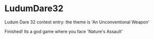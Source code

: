 # LudumDare32
Ludum Dare 32 contest entry: the theme is 'An Unconventional Weapon'

Finished! Its a god game where you face 'Nature's Assault'
